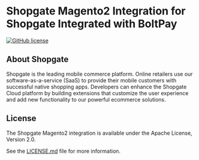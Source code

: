 # Shopgate Magento2 Integration for Shopgate Integrated with BoltPay

[![GitHub license](http://dmlc.github.io/img/apache2.svg)](LICENSE.md)

## About Shopgate

Shopgate is the leading mobile commerce platform. Online retailers use our software-as-a-service (SaaS) to provide their mobile customers with successful native shopping apps. Developers can enhance the Shopgate Cloud platform by building extensions that customize the user experience and add new functionality to our powerful ecommerce solutions.

## License

The Shopgate Magento2 integration is available under the Apache License, Version 2.0.

See the [LICENSE.md](LICENSE.md) file for more information.
